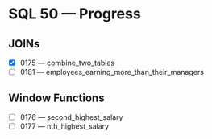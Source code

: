 # SQL 50 — Progress


## JOINs

- [x] 0175 — combine_two_tables
- [ ] 0181 — employees_earning_more_than_their_managers

## Window Functions

- [ ] 0176 — second_highest_salary
- [ ] 0177 — nth_highest_salary

